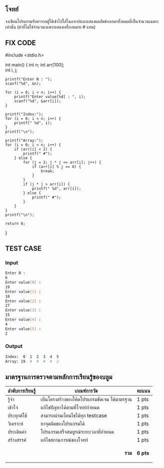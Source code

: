 ## โจทย์
จงเขียนโปรแกรมรับค่าจากผู้ใช้เข้าไปใส่ในอาเรย์และแสดงผลลัพธ์ออกมาทั้งหมดที่เป็นจำนวนเฉพาะเท่านั้น (ค่าที่ไม่ใช่จำนวนเฉพาะแสดงเครื่องหมาย # แทน)

## FIX CODE

#include <stdio.h>

int main() {
    int n;
    int arr[100];   
    int i, j;

    printf("Enter N : ");
    scanf("%d", &n);

    for (i = 0; i < n; i++) {
        printf("Enter value[%d] : ", i);
        scanf("%d", &arr[i]);
    }

    printf("Index:");
    for (i = 0; i < n; i++) {
        printf(" %d", i);
    }
    printf("\n");

    printf("Array:");
    for (i = 0; i < n; i++) {
        if (arr[i] < 2) {
            printf(" #");   
        } else {
            for (j = 2; j * j <= arr[i]; j++) {
                if (arr[i] % j == 0) {
                    break;  
                }
            }
            if (j * j > arr[i]) {
                printf(" %d", arr[i]);  
            } else {
                printf(" #");         
            }
        }
    }
    printf("\n");

    return 0;
}



## TEST CASE
### Input
```bash
Enter N :
6
Enter value[0] :
19
Enter value[1] :
18
Enter value[2] :
27
Enter value[3] :
15
Enter value[4] :
4
Enter value[5] :
2
```
### Output
```bash
Index:  0  1  2  3  4  5
Array: 19  #  #  #  #  2
```

## มาตรฐานการตรวจตามหลักการเรียนรู้ของบลูม
| ลำดับการเรียนรู้ | เกณฑ์การวัด | คะแนน |
| -------- | -------- | -------- |
| รู้จำ | เห็นโครงสร้างของโค้ดโปรแกรมชัดเจน ได้มาตรฐาน | 1 pts |
| เข้าใจ | แก้ไขปัญหาได้ตามที่โจทย์กำหนด | 1 pts |
| ประยุกต์ใช้ | สามารถผ่านเงื่อนไขได้ทุก testcase | 1 pts |
| วิเคราะห์ | หาจุดผิดของโปรแกรมได้ | 1 pts |
| ประเมินค่า | โปรแกรมเสร็จสมบูรณ์ระยะเวลาที่กำหนด | 1 pts |
| สร้างสรรค์ | แก้ไขสถานการณ์ของโจทย์ | 1 pts |
||<p style='text-align: right !important;'>**รวม**</p>|**6 pts**|
